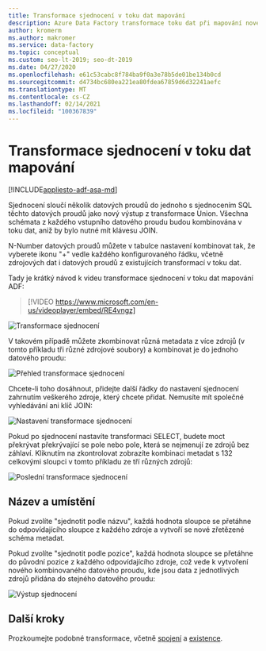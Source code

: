 ```yaml
---
title: Transformace sjednocení v toku dat mapování
description: Azure Data Factory transformace toku dat při mapování nové větve
author: kromerm
ms.author: makromer
ms.service: data-factory
ms.topic: conceptual
ms.custom: seo-lt-2019; seo-dt-2019
ms.date: 04/27/2020
ms.openlocfilehash: e61c53cabc8f784ba9f0a3e78b5de01be134b0cd
ms.sourcegitcommit: d4734bc680ea221ea80fdea67859d6d32241aefc
ms.translationtype: MT
ms.contentlocale: cs-CZ
ms.lasthandoff: 02/14/2021
ms.locfileid: "100367839"
---
```

# <a name="union-transformation-in-mapping-data-flow"></a>Transformace sjednocení v toku dat mapování

[!INCLUDE[appliesto-adf-asa-md](includes/appliesto-adf-asa-md.md)]

Sjednocení sloučí několik datových proudů do jednoho s sjednocením SQL těchto datových proudů jako nový výstup z transformace Union. Všechna schémata z každého vstupního datového proudu budou kombinována v toku dat, aniž by bylo nutné mít klávesu JOIN.

N-Number datových proudů můžete v tabulce nastavení kombinovat tak, že vyberete ikonu "+" vedle každého konfigurovaného řádku, včetně zdrojových dat i datových proudů z existujících transformací v toku dat.

Tady je krátký návod k videu transformace sjednocení v toku dat mapování ADF:

> [!VIDEO https://www.microsoft.com/en-us/videoplayer/embed/RE4vngz]

![Transformace sjednocení](media/data-flow/union.png "Sjednocení")

V takovém případě můžete zkombinovat různá metadata z více zdrojů (v tomto příkladu tři různé zdrojové soubory) a kombinovat je do jednoho datového proudu:

![Přehled transformace sjednocení](media/data-flow/union111.png "Sjednocení 1")

Chcete-li toho dosáhnout, přidejte další řádky do nastavení sjednocení zahrnutím veškerého zdroje, který chcete přidat. Nemusíte mít společné vyhledávání ani klíč JOIN:

![Nastavení transformace sjednocení](media/data-flow/unionsettings.png "Nastavení sjednocení")

Pokud po sjednocení nastavíte transformaci SELECT, budete moct překrývat překrývající se pole nebo pole, která se nejmenují ze zdrojů bez záhlaví. Kliknutím na zkontrolovat zobrazíte kombinaci metadat s 132 celkovými sloupci v tomto příkladu ze tří různých zdrojů:

![Poslední transformace sjednocení](media/data-flow/union333.png "Sjednocení 3")

## <a name="name-and-position"></a>Název a umístění

Pokud zvolíte "sjednotit podle názvu", každá hodnota sloupce se přetáhne do odpovídajícího sloupce z každého zdroje a vytvoří se nové zřetězené schéma metadat.

Pokud zvolíte "sjednotit podle pozice", každá hodnota sloupce se přetáhne do původní pozice z každého odpovídajícího zdroje, což vede k vytvoření nového kombinovaného datového proudu, kde jsou data z jednotlivých zdrojů přidána do stejného datového proudu:

![Výstup sjednocení](media/data-flow/unionoutput.png "Výstup sjednocení")

## <a name="next-steps"></a>Další kroky

Prozkoumejte podobné transformace, včetně [spojení](data-flow-join.md) a [existence](data-flow-exists.md).
